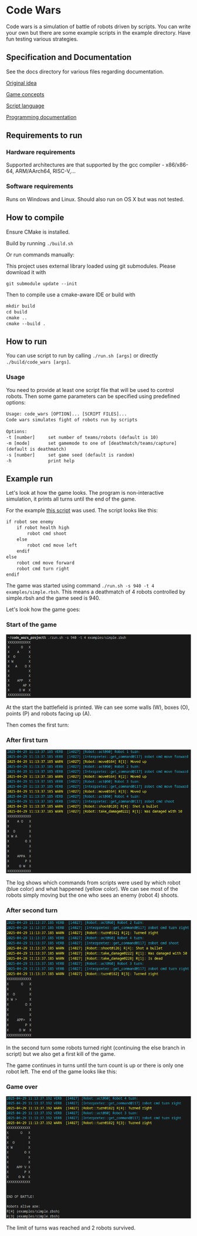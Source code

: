 # Code Wars

Code wars is a simulation of battle of robots driven by scripts.
You can write your own but there are some example scripts in the example directory.
Have fun testing various strategies. 

## Specification and Documentation

See the docs directory for various files regarding documentation.

[Original idea](docs/proposal.md)

[Game concepts](docs/game-description.md)

[Script language](docs/language.md)

[Programming documentation](docs/programmer-docs.md.md)

## Requirements to run

### Hardware requirements

Supported architectures are that supported by the gcc compiler - x86/x86-64, ARM/AArch64, RISC-V,...

### Software requirements

Runs on Windows and Linux. Should also run on OS X but was not tested.

## How to compile

Ensure CMake is installed.

Build by running `./build.sh`

Or run commands manually:

This project uses external library loaded using git submodules.
Please download it with
```
git submodule update --init
```

Then to compile use a cmake-aware IDE or build with
```
mkdir build
cd build
cmake ..
cmake --build .
```

## How to run

You can use script to run by calling `./run.sh [args]` or directly `./build/code_wars [args]`.

### Usage

You need to provide at least one script file that will be used to control robots.
Then some game parameters can be specified using predefined options:

```
Usage: code_wars [OPTION]... [SCRIPT FILES]...
Code wars simulates fight of robots run by scripts

Options:
-t [number]     set number of teams/robots (default is 10)
-m [mode]       set gamemode to one of [deathmatch/teams/capture] (default is deathmatch)
-s [number]     set game seed (default is random)
-h              print help
```

## Example run

Let's look at how the game looks. The program is non-interactive simulation, it prints all turns until the end of the game.

For the example [this script](examples/simple.rbsh) was used.
The script looks like this:

```
if robot see enemy
    if robot health high
        robot cmd shoot
    else
        robot cmd move left
    endif
else
    robot cmd move forward
    robot cmd turn right
endif
```

The game was started using command `./run.sh -s 940 -t 4 examples/simple.rbsh`.
This means a deathmatch of 4 robots controlled by simple.rbsh and the game seed is 940.

Let's look how the game goes:

### Start of the game

![Screenshot 1](docs/example-run/cdwars1.png)

At the start the battlefield is printed. We can see some walls (W), boxes (O), points (P) and robots facing up (A).

Then comes the first turn:

### After first turn

![Screenshot 2](docs/example-run/cdwars2.png)

The log shows which commands from scripts were used by which robot (blue color) and what happened (yellow color).
We can see most of the robots simply moving but the one who sees an enemy (robot 4) shoots.

### After second turn

![Screenshot 3](docs/example-run/cdwars3.png)

In the second turn some robots turned right (continuing the else branch in script) but we also get a first kill of the game.

The game continues in turns until the turn count is up or there is only one robot left.
The end of the game looks like this:

### Game over

![Screenshot 4](docs/example-run/cdwars4.png)

The limit of turns was reached and 2 robots survived.